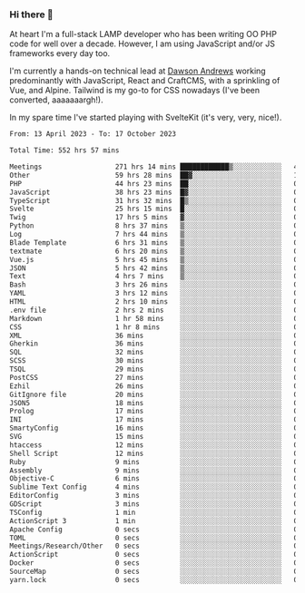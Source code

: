 ### Hi there 👋

<!--
**JamesNock/JamesNock** is a ✨ _special_ ✨ repository because its `README.md` (this file) appears on your GitHub profile.

Here are some ideas to get you started:

- 🔭 I’m currently working on ...
- 🌱 I’m currently learning ...
- 👯 I’m looking to collaborate on ...
- 🤔 I’m looking for help with ...
- 💬 Ask me about ...
- 📫 How to reach me: ...
- 😄 Pronouns: ...
- ⚡ Fun fact: ...
-->
At heart I'm a full-stack LAMP developer who has been writing OO PHP code for well over a decade. However, I am using JavaScript and/or JS frameworks every day too.

I'm currently a hands-on technical lead at [Dawson Andrews](https://www.dawsonandrews.com/) working predominantly with JavaScript, React and CraftCMS, with a sprinkling of Vue, and Alpine. Tailwind is my go-to for CSS nowadays (I've been converted, aaaaaaargh!).

In my spare time I've started playing with SvelteKit (it's very, very, nice!).

<!--START_SECTION:waka-->

```txt
From: 13 April 2023 - To: 17 October 2023

Total Time: 552 hrs 57 mins

Meetings                  271 hrs 14 mins ████████████▒░░░░░░░░░░░░   49.07 %
Other                     59 hrs 28 mins  ██▓░░░░░░░░░░░░░░░░░░░░░░   10.76 %
PHP                       44 hrs 23 mins  ██░░░░░░░░░░░░░░░░░░░░░░░   08.03 %
JavaScript                38 hrs 23 mins  █▓░░░░░░░░░░░░░░░░░░░░░░░   06.95 %
TypeScript                31 hrs 32 mins  █▒░░░░░░░░░░░░░░░░░░░░░░░   05.71 %
Svelte                    25 hrs 15 mins  █░░░░░░░░░░░░░░░░░░░░░░░░   04.57 %
Twig                      17 hrs 5 mins   ▓░░░░░░░░░░░░░░░░░░░░░░░░   03.09 %
Python                    8 hrs 37 mins   ▒░░░░░░░░░░░░░░░░░░░░░░░░   01.56 %
Log                       7 hrs 44 mins   ▒░░░░░░░░░░░░░░░░░░░░░░░░   01.40 %
Blade Template            6 hrs 31 mins   ▒░░░░░░░░░░░░░░░░░░░░░░░░   01.18 %
textmate                  6 hrs 20 mins   ▒░░░░░░░░░░░░░░░░░░░░░░░░   01.15 %
Vue.js                    5 hrs 45 mins   ▒░░░░░░░░░░░░░░░░░░░░░░░░   01.04 %
JSON                      5 hrs 42 mins   ▒░░░░░░░░░░░░░░░░░░░░░░░░   01.03 %
Text                      4 hrs 7 mins    ▒░░░░░░░░░░░░░░░░░░░░░░░░   00.75 %
Bash                      3 hrs 26 mins   ░░░░░░░░░░░░░░░░░░░░░░░░░   00.62 %
YAML                      3 hrs 12 mins   ░░░░░░░░░░░░░░░░░░░░░░░░░   00.58 %
HTML                      2 hrs 10 mins   ░░░░░░░░░░░░░░░░░░░░░░░░░   00.39 %
.env file                 2 hrs 2 mins    ░░░░░░░░░░░░░░░░░░░░░░░░░   00.37 %
Markdown                  1 hr 58 mins    ░░░░░░░░░░░░░░░░░░░░░░░░░   00.36 %
CSS                       1 hr 8 mins     ░░░░░░░░░░░░░░░░░░░░░░░░░   00.21 %
XML                       36 mins         ░░░░░░░░░░░░░░░░░░░░░░░░░   00.11 %
Gherkin                   36 mins         ░░░░░░░░░░░░░░░░░░░░░░░░░   00.11 %
SQL                       32 mins         ░░░░░░░░░░░░░░░░░░░░░░░░░   00.10 %
SCSS                      30 mins         ░░░░░░░░░░░░░░░░░░░░░░░░░   00.09 %
TSQL                      29 mins         ░░░░░░░░░░░░░░░░░░░░░░░░░   00.09 %
PostCSS                   27 mins         ░░░░░░░░░░░░░░░░░░░░░░░░░   00.08 %
Ezhil                     26 mins         ░░░░░░░░░░░░░░░░░░░░░░░░░   00.08 %
GitIgnore file            20 mins         ░░░░░░░░░░░░░░░░░░░░░░░░░   00.06 %
JSON5                     18 mins         ░░░░░░░░░░░░░░░░░░░░░░░░░   00.06 %
Prolog                    17 mins         ░░░░░░░░░░░░░░░░░░░░░░░░░   00.05 %
INI                       17 mins         ░░░░░░░░░░░░░░░░░░░░░░░░░   00.05 %
SmartyConfig              16 mins         ░░░░░░░░░░░░░░░░░░░░░░░░░   00.05 %
SVG                       15 mins         ░░░░░░░░░░░░░░░░░░░░░░░░░   00.05 %
htaccess                  12 mins         ░░░░░░░░░░░░░░░░░░░░░░░░░   00.04 %
Shell Script              12 mins         ░░░░░░░░░░░░░░░░░░░░░░░░░   00.04 %
Ruby                      9 mins          ░░░░░░░░░░░░░░░░░░░░░░░░░   00.03 %
Assembly                  9 mins          ░░░░░░░░░░░░░░░░░░░░░░░░░   00.03 %
Objective-C               6 mins          ░░░░░░░░░░░░░░░░░░░░░░░░░   00.02 %
Sublime Text Config       4 mins          ░░░░░░░░░░░░░░░░░░░░░░░░░   00.01 %
EditorConfig              3 mins          ░░░░░░░░░░░░░░░░░░░░░░░░░   00.01 %
GDScript                  3 mins          ░░░░░░░░░░░░░░░░░░░░░░░░░   00.01 %
TSConfig                  1 min           ░░░░░░░░░░░░░░░░░░░░░░░░░   00.00 %
ActionScript 3            1 min           ░░░░░░░░░░░░░░░░░░░░░░░░░   00.00 %
Apache Config             0 secs          ░░░░░░░░░░░░░░░░░░░░░░░░░   00.00 %
TOML                      0 secs          ░░░░░░░░░░░░░░░░░░░░░░░░░   00.00 %
Meetings/Research/Other   0 secs          ░░░░░░░░░░░░░░░░░░░░░░░░░   00.00 %
ActionScript              0 secs          ░░░░░░░░░░░░░░░░░░░░░░░░░   00.00 %
Docker                    0 secs          ░░░░░░░░░░░░░░░░░░░░░░░░░   00.00 %
SourceMap                 0 secs          ░░░░░░░░░░░░░░░░░░░░░░░░░   00.00 %
yarn.lock                 0 secs          ░░░░░░░░░░░░░░░░░░░░░░░░░   00.00 %
```

<!--END_SECTION:waka-->
